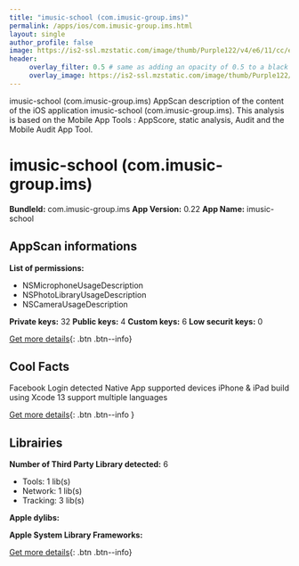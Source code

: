 ```yaml
---
title: "imusic-school (com.imusic-group.ims)"
permalink: /apps/ios/com.imusic-group.ims.html
layout: single
author_profile: false
image: https://is2-ssl.mzstatic.com/image/thumb/Purple122/v4/e6/11/cc/e611cc4e-2a7d-0d64-c192-e5a2a77557e8/AppIcon-0-0-1x_U007emarketing-0-0-0-8-0-0-sRGB-0-0-0-GLES2_U002c0-512MB-85-220-0-0.png/512x512bb.jpg
header: 
     overlay_filter: 0.5 # same as adding an opacity of 0.5 to a black background
     overlay_image: https://is2-ssl.mzstatic.com/image/thumb/Purple122/v4/e6/11/cc/e611cc4e-2a7d-0d64-c192-e5a2a77557e8/AppIcon-0-0-1x_U007emarketing-0-0-0-8-0-0-sRGB-0-0-0-GLES2_U002c0-512MB-85-220-0-0.png/512x512bb.jpg
---
```

imusic-school (com.imusic-group.ims) AppScan description of the content of the iOS application imusic-school (com.imusic-group.ims). This analysis is based on the Mobile App Tools : AppScore, static analysis, Audit and the Mobile Audit App Tool.

# imusic-school (com.imusic-group.ims)

**BundleId:** com.imusic-group.ims
**App Version:** 0.22
**App Name:** imusic-school


## AppScan informations 

**List of permissions:** 
- NSMicrophoneUsageDescription
- NSPhotoLibraryUsageDescription
- NSCameraUsageDescription
  
  
**Private keys:** 32
**Public keys:** 4
**Custom keys:** 6
**Low securit keys:** 0
  
[Get more details](/pricing.html){: .btn .btn--info}

## Cool Facts

Facebook Login detected
Native App
supported devices iPhone & iPad
build using Xcode 13
support multiple languages
  
[Get more details](/pricing.html){: .btn .btn--info }

## Librairies 
**Number of Third Party Library detected:** 6
- Tools: 1 lib(s)
- Network: 1 lib(s)
- Tracking: 3 lib(s)


**Apple dylibs:**


**Apple System Library Frameworks:**


  
[Get more details](/pricing.html){: .btn .btn--info}

